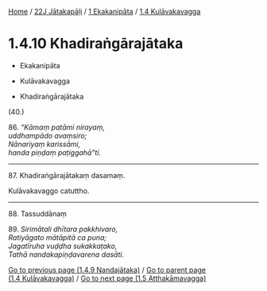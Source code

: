 
[Home](/) / [22J Jātakapāḷi](../...md) / [1 Ekakanipāta](...md) / [1.4 Kulāvakavagga](../22J/1/1.4.md)

# 1.4.10 Khadiraṅgārajātaka

* Ekakanipāta

* Kulāvakavagga

* Khadiraṅgārajātaka

(40.)

86\. _“Kāmaṃ patāmi nirayaṃ,_  
_uddhampādo avaṃsiro;_  
_Nānariyaṃ karissāmi,_  
_handa piṇḍaṃ paṭiggahā”ti._  


---

87\. Khadiraṅgārajātakaṃ dasamaṃ.

  
Kulāvakavaggo catuttho.



---

88\. Tassuddānaṃ



89\. _Sirimātali dhītara pakkhivaro,_  
_Ratiyāgato mātāpitā ca puna;_  
_Jagatīruha vuḍḍha sukakkaṭako,_  
_Tathā nandakapiṇḍavarena dasāti._  


[Go to previous page (1.4.9 Nandajātaka)](1.4.9.md) / [Go to parent page (1.4 Kulāvakavagga)](../22J/1/1.4.md) / [Go to next page (1.5 Atthakāmavagga)](../1.5.md)


